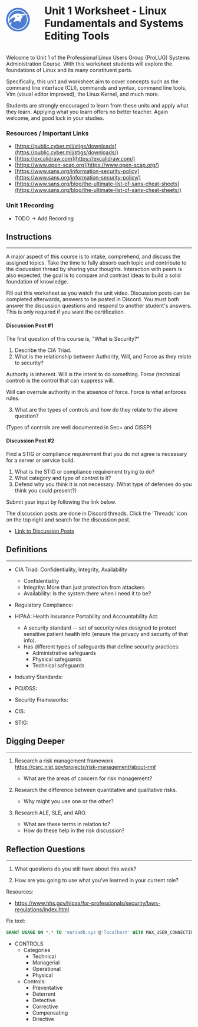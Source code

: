 <head>
    <style> .flex-container { display: flex; align-items: center; gap: 20px; } </style>
</head>
<div class="flex-container">
        <img src="https://github.com/ProfessionalLinuxUsersGroup/img/blob/main/Assets/Logos/ProLUG_Round_Transparent_LOGO.png?raw=true" width="64" height="64">
    <p>
        <h1>Unit 1 Worksheet - Linux Fundamentals and Systems Editing Tools</h1>
    </p>
</div>

Welcome to Unit 1 of the Professional Linux Users Group (ProLUG) Systems Administration Course.
With this worksheet students will explore the foundations of Linux and its many constituent parts.

Specifically, this unit and worksheet aim to cover concepts such as the command line interface (CLI),
commands and syntax, command line tools, Vim (visual editor improved), the Linux Kernel, and much more.

Students are strongly encouraged to learn from these units and apply what they learn. Applying what you
learn offers no better teacher. Again welcome, and good luck in your studies.

### Resources / Important Links

- [https://public.cyber.mil/stigs/downloads](https://public.cyber.mil/stigs/downloads/)
- [https://excalidraw.com](https://excalidraw.com/)
- [https://www.open-scap.org](https://www.open-scap.org/)
- [https://www.sans.org/information-security-policy](https://www.sans.org/information-security-policy/)
- [https://www.sans.org/blog/the-ultimate-list-of-sans-cheat-sheets](https://www.sans.org/blog/the-ultimate-list-of-sans-cheat-sheets/)

### Unit 1 Recording

- TODO -> Add Recording

## Instructions

---

A major aspect of this course is to intake, comprehend, and discuss the assigned
topics. Take the time to fully absorb each topic and contribute to the discussion
thread by sharing your thoughts. Interaction with peers is also expected; the goal is
to compare and contrast ideas to build a solid foundation of knowledge.

Fill out this worksheet as you watch the unit video.
Discussion posts can be completed afterwards, answers to be posted in Discord.
You must both answer the discussion questions and respond to another student's
answers. This is only required if you want the certification.

#### Discussion Post #1

The first question of this course is, "What is Security?"

1. Describe the CIA Triad.
2. What is the relationship between Authority, Will, and Force as they relate to security?

Authority is inherent. 
Will is the intent to do something.
Force (technical control) is the control that can suppress will.  

Will can overrule authority in the absence of force. Force is what enforces rules.  


3. What are the types of controls and how do they relate to the above question?

(Types of controls are well documented in Sec+ and CISSP)


#### Discussion Post #2

Find a STIG or compliance requirement that you do not agree is necessary for a server or service build.

1. What is the STIG or compliance requirement trying to do?
2. What category and type of control is it?
3. Defend why you think it is not necessary. (What type of defenses do you think you could present?)

<div class="warning">
Submit your input by following the link below.

The discussion posts are done in Discord threads. Click the 'Threads' icon on the top right and search for the discussion post.

</div>

- [Link to Discussion Posts](https://discord.com/channels/611027490848374811/1098309490681598072)

## Definitions

---

* CIA Triad: Confidentiality, Integrity, Availability
    - Confidentiality
    - Integrity: More than just protection from attackers
    - Availability: Is the system there when I need it to be?

* Regulatory Compliance: 

* HIPAA: Health Insurance Portability and Accountability Act.
    - A security standard -- set of security rules designed to protect sensitive
      patient health info (ensure the privacy and security of that info).  
    - Has different types of safeguards that define security practices:
        - Administrative safeguards
        - Physical safeguards
        - Technical safeguards

* Industry Standards: 
 
* PCI/DSS: 
 
* Security Frameworks: 
 
* CIS: 
 
* STIG: 

## Digging Deeper

---

1. Research a risk management framework. https://csrc.nist.gov/projects/risk-management/about-rmf

   - What are the areas of concern for risk management?

2. Research the difference between quantitative and qualitative risks.

   - Why might you use one or the other?

3. Research ALE, SLE, and ARO.
   - What are these terms in relation to?
   - How do these help in the risk discussion?

## Reflection Questions

---

1. What questions do you still have about this week?

2. How are you going to use what you’ve learned in your current role?


Resources:
- https://www.hhs.gov/hipaa/for-professionals/security/laws-regulations/index.html

Fix text:

```sql
GRANT USAGE ON *.* TO 'mariadb.sys'@'localhost' WITH MAX_USER_CONNECTIONS 1;
```

- CONTROLS
    * Categories
        * Technical
        * Managerial
        * Operational
        * Physical
    * Controls:
        * Preventative
        * Deterrent
        * Detective
        * Corrective
        * Compensating
        * Directive
        
